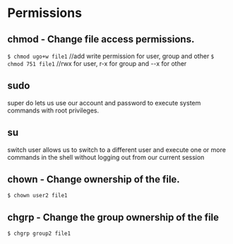 # Permissions

## chmod - Change file access permissions.
``` $ chmod ugo+w file1 ```
//add write permission for user, group and other
``` $ chmod 751 file1 ```
//rwx for user, r-x for group and --x for other
## sudo
super do lets us use our account and password to execute system commands with root privileges.
## su
switch user allows us to switch to a different user and execute one or more commands in the shell without logging out from our current session
## chown - Change ownership of the file.
``` $ chown user2 file1 ```
## chgrp - Change the group ownership of the file
``` $ chgrp group2 file1 ```

